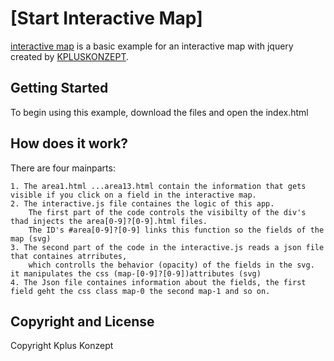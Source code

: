 # [Start Interactive Map]

[interactive map](https://github.com/kplusgithub/interactivemap2/) is a basic example for an interactive map with jquery created by [KPLUSKONZEPT](http://kplus-konzept.de/).

## Getting Started

To begin using this example, download the files and open the index.html

## How does it work?


There are four mainparts:

    1. The area1.html ...area13.html contain the information that gets visible if you click on a field in the interactive map.
    2. The interactive.js file containes the logic of this app. 
        The first part of the code controls the visibilty of the div's thad injects the area[0-9]?[0-9].html files.
        The ID's #area[0-9]?[0-9] links this function so the fields of the map (svg)
    3. The second part of the code in the interactive.js reads a json file that containes atrributes, 
        which controlls the behavior (opacity) of the fields in the svg. it manipulates the css (map-[0-9]?[0-9])attributes (svg)
    4. The Json file containes information about the fields, the first field geht the css class map-0 the second map-1 and so on. 



## Copyright and License

Copyright Kplus Konzept